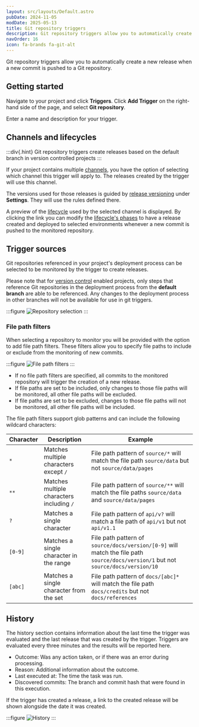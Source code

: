 ```yaml
---
layout: src/layouts/Default.astro
pubDate: 2024-11-05
modDate: 2025-05-13
title: Git repository triggers
description: Git repository triggers allow you to automatically create a new release when a new commit is pushed to a Git repository.
navOrder: 16
icon: fa-brands fa-git-alt
---
```


Git repository triggers allow you to automatically create a new release when a new commit is pushed to a Git repository.

## Getting started

Navigate to your project and click **Triggers**. Click **Add Trigger** on the right-hand side of the page, and select **Git repository**.

Enter a name and description for your trigger.

## Channels and lifecycles

:::div{.hint}
Git repository triggers create releases based on the default branch in version controlled projects
:::

If your project contains multiple [channels](/docs/releases/channels), you have the option of selecting which channel this trigger will apply to. The releases created by the trigger will use this channel.

The versions used for those releases is guided by [release versioning](/docs/releases/release-versioning) under **Settings**. They will use the rules defined there.

A preview of the [lifecycle](/docs/releases/lifecycles) used by the selected channel is displayed. By clicking the link you can modify the [lifecycle's phases](/docs/releases/lifecycles/#Lifecycles-LifecyclePhases) to have a release created and deployed to selected environments whenever a new commit is pushed to the monitored repository.

## Trigger sources

Git repositories referenced in your project's deployment process can be selected to be monitored by the trigger to create releases.

Please note that for [version control](/docs/projects/version-control/version-control-reference) enabled projects, only steps that reference Git repositories in the deployment process from the **default branch** are able to be referenced. Any changes to the deployment process in other branches will not be available for use in git triggers.

:::figure
![Repository selection](/docs/projects/project-triggers/images/git-triggers/git-triggers-repository-selection.png)
:::

### File path filters

When selecting a repository to monitor you will be provided with the option to add file path filters. These filters allow you to specify file paths to include or exclude from the monitoring of new commits.

:::figure
![File path filters](/docs/projects/project-triggers/images/git-triggers/git-triggers-file-path-filters.png)
:::

- If no file path filters are specified, all commits to the monitored repository will trigger the creation of a new release. 
- If file paths are set to be included, only changes to those file paths will be monitored, all other file paths will be excluded.
- If file paths are set to be excluded, changes to those file paths will not be monitored, all other file paths will be included.

The file path filters support glob patterns and can include the following wildcard characters:

| **Character** | **Description**                           | **Example**                                                                                                                        |
|---------------|-------------------------------------------|------------------------------------------------------------------------------------------------------------------------------------|
| `*`           | Matches multiple characters except `/`    | File path pattern of `source/*` will match the file path `source/data` but not `source/data/pages`                                 |
| `**`          | Matches multiple characters including `/` | File path pattern of `source/**` will match the file paths `source/data` and `source/data/pages`                                   |
| `?`           | Matches a single character                | File path pattern of `api/v?` will match a file path of `api/v1` but not `api/v1.1`                                                |
| `[0-9]`       | Matches a single character in the range   | File path pattern of `source/docs/version/[0-9]` will match the file path `source/docs/version/1` but not `source/docs/version/10` |
| `[abc]`       | Matches a single character from the set   | File path pattern of `docs/[abc]*` will match the file path `docs/credits` but not `docs/references`                               |

## History

The history section contains information about the last time the trigger was evaluated and the last release that was created by the trigger. Triggers are evaluated every three minutes and the results will be reported here.

- Outcome: Was any action taken, or if there was an error during processing.
- Reason: Additional information about the outcome.
- Last executed at: The time the task was run.
- Discovered commits: The branch and commit hash that were found in this execution.

If the trigger has created a release, a link to the created release will be shown alongside the date it was created.

:::figure
![History](/docs/projects/project-triggers/images/git-triggers/git-triggers-history.png)
:::
